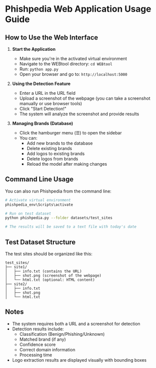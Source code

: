 # Phishpedia Web Application Usage Guide

## How to Use the Web Interface

1. **Start the Application**
   - Make sure you're in the activated virtual environment
   - Navigate to the WEBtool directory: `cd WEBtool`
   - Run: `python app.py`
   - Open your browser and go to: `http://localhost:5000`

2. **Using the Detection Feature**
   - Enter a URL in the URL field
   - Upload a screenshot of the webpage (you can take a screenshot manually or use browser tools)
   - Click "Start Detection!"
   - The system will analyze the screenshot and provide results

3. **Managing Brands (Database)**
   - Click the hamburger menu (☰) to open the sidebar
   - You can:
     - Add new brands to the database
     - Delete existing brands
     - Add logos to existing brands
     - Delete logos from brands
     - Reload the model after making changes

## Command Line Usage

You can also run Phishpedia from the command line:

```bash
# Activate virtual environment
phishpedia_env\Scripts\activate

# Run on test dataset
python phishpedia.py --folder datasets/test_sites

# The results will be saved to a text file with today's date
```

## Test Dataset Structure

The test sites should be organized like this:
```
test_sites/
├── site1/
│   ├── info.txt (contains the URL)
│   ├── shot.png (screenshot of the webpage)
│   └── html.txt (optional: HTML content)
├── site2/
│   ├── info.txt
│   ├── shot.png
│   └── html.txt
```

## Notes

- The system requires both a URL and a screenshot for detection
- Detection results include:
  - Classification (Benign/Phishing/Unknown)
  - Matched brand (if any)
  - Confidence score
  - Correct domain information
  - Processing time
- Logo extraction results are displayed visually with bounding boxes
